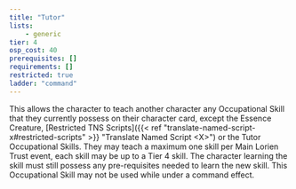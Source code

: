 ```yaml
---
title: "Tutor"
lists:
    - generic
tier: 4
osp_cost: 40
prerequisites: []
requirements: []
restricted: true
ladder: "command"
---
```

This allows the character to teach another character any Occupational Skill that they currently possess on their character card, except the Essence Creature, [Restricted TNS Scripts]({{< ref "translate-named-script-x#restricted-scripts" >}} "Translate Named Script \<X>") or the Tutor Occupational Skills. They may teach a maximum one skill per Main Lorien Trust event, each skill may be up to a Tier 4 skill. The character learning the skill must still possess any pre-requisites needed to learn the new skill. This Occupational Skill may not be used while under a command effect.